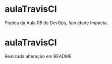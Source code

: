 # aulaTravisCI
Pratica da Aula 08 de DevOps, faculdade Impacta.

# aulaTravisCI
Realizada alteração em README
